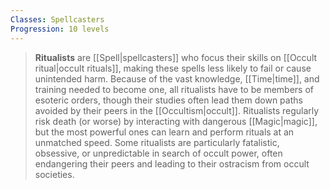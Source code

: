 ```yaml
---
Classes: Spellcasters
Progression: 10 levels
---
```


> **Ritualists** are [[Spell|spellcasters]] who focus their skills on [[Occult ritual|occult rituals]], making these spells less likely to fail or cause unintended harm. Because of the vast knowledge, [[Time|time]], and training needed to become one, all ritualists have to be members of esoteric orders, though their studies often lead them down paths avoided by their peers in the [[Occultism|occult]]. Ritualists regularly risk death (or worse) by interacting with dangerous [[Magic|magic]], but the most powerful ones can learn and perform rituals at an unmatched speed. Some ritualists are particularly fatalistic, obsessive, or unpredictable in search of occult power, often endangering their peers and leading to their ostracism from occult societies.








